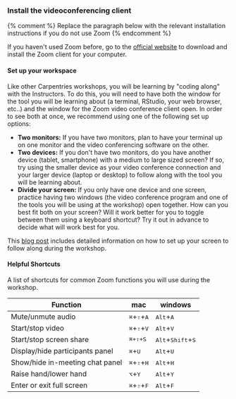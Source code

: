 
<h3 id="videoconferencing">Install the videoconferencing client</h3>

{% comment %}
Replace the paragraph below with the relevant installation instructions
if you do not use Zoom
{% endcomment %}
<p>
  If you haven't used Zoom before, go to the
  <a href="https://zoom.us/download">official website</a>
  to download and install the Zoom client for your computer.
</p>


<h4>Set up your workspace</h4>

<p>
  Like other Carpentries workshops,
  you will be learning by "coding along" with the Instructors.
  To do this, you will need to have both the window for the tool
  you will be learning about (a terminal, RStudio, your web browser, etc..)
  and the window for the Zoom video conference client open.
  In order to see both at once,
  we recommend using one of the following set up options:
  <ul>
    <li><strong>Two monitors:</strong> If you have two monitors,
      plan to have your terminal up on one monitor and
      the video conferencing software on the other.</li>
    <li><strong>Two devices:</strong> If you don't have two monitors,
      do you have another device (tablet, smartphone) with a medium to large
      sized screen? If so, try using the smaller device as your video
      conference connection and your larger device (laptop or desktop)
      to follow along with the tool you will be learning about.</li>
    <li><strong>Divide your screen:</strong> If you only have one device
      and one screen, practice having two windows
      (the video conference program and one of the tools you will be using
      at the workshop) open together.
      How can you best fit both on your screen?
      Will it work better for you to toggle between them
      using a keyboard shortcut?
      Try it out in advance to decide what will work best for you.</li>
  </ul>
  This <a href="https://carpentries.org/blog/2020/06/online-workshop-logistics-and_screen-layouts/" target="_blank">blog post</a> includes detailed information on how to set up your screen to follow along during the workshop.
</p>

#### Helpful Shortcuts

A list of shortcuts for common Zoom functions you will use during the workshop.

| Function                        | mac                                    | windows                                      |
| ------------------------------- | -------------------------------------- | -------------------------------------------- |
| Mute/unmute audio               | <kbd>⌘</kbd>+<kbd>⇧</kbd>+<kbd>A</kbd> | <kbd>Alt</kbd>+<kbd>A</kbd>                  |
| Start/stop video                | <kbd>⌘</kbd>+<kbd>⇧</kbd>+<kbd>V</kbd> | <kbd>Alt</kbd>+<kbd>V</kbd>                  |
| Start/stop screen share         | <kbd>⌘+<kbd>⇧+<kbd>S</kbd>             | <kbd>Alt</kbd>+<kbd>Shift</kbd>+<kbd>S</kbd> |
| Display/hide participants panel | <kbd>⌘</kbd>+<kbd>U</kbd>              | <kbd>Alt</kbd>+<kbd>U</kbd>                  |
| Show/hide in-meeting chat panel | <kbd>⌘</kbd>+<kbd>⇧</kbd>+<kbd>H</kbd> | <kbd>Alt</kbd>+<kbd>H</kbd>                  |
| Raise hand/lower hand           | <kbd>⌥</kbd>+<kbd>Y</kbd>              | <kbd>Alt</kbd>+<kbd>Y</kbd>                  |
| Enter or exit full screen       | <kbd>⌘</kbd>+<kbd>⇧</kbd>+<kbd>F</kbd> | <kbd>Alt</kbd>+<kbd>F</kbd>                  |
